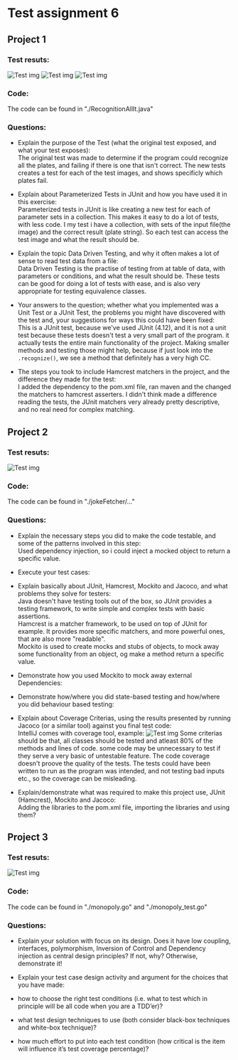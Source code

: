 # Test assignment 6
## Project 1
### Test resuts:
![Test img](./images/test-img1.png)
![Test img](./images/test-img2.png)
![Test img](./images/test-img3.png)


### Code:
The code can be found in "./RecognitionAllIt.java"

### Questions:
- Explain the purpose of the Test (what the original test exposed, and what your test exposes):  
The original test was made to determine if the program could recognize all the plates, and failing if there is one that isn't correct. The new tests creates a test for each of the test images, and shows specificly which plates fail.

- Explain about Parameterized Tests in JUnit and how you have used it in this exercise:  
Parameterized tests in JUnit is like creating a new test for each of parameter sets in a collection. This makes it easy to do a lot of tests, with less code. I my test i have a collection, with sets of the input file(the image) and the correct result (plate string). So each test can access the test image and what the result should be.

- Explain the topic Data Driven Testing, and why it often makes a lot of sense to read test data from a file:  
Data Driven Testing is the practise of testing from at table of data, with parameters or conditions, and what the result should be. These tests can be good for doing a lot of tests with ease, and is also very appropriate for testing equivalence classes.

- Your answers to the question; whether what you implemented was a Unit Test or a JUnit Test, the problems you might have discovered with the test and, your suggestions for ways this could have been fixed:  
This is a JUnit test, because we've used JUnit (4.12), and it is not a unit test because these tests doesn't test a very small part of the program. it actually tests the entire main functionality of the project. Making smaller methods and testing those might help, because if just look into the `.recognize()`, we see a method that definitely has a very high CC.

- The steps you took to include Hamcrest matchers in the project, and the difference they made for the test:  
I added the dependency to the pom.xml file, ran maven and the changed the matchers to hamcrest asserters. I didn't think made a difference reading the tests, the JUnit matchers very already pretty descriptive, and no real need for complex matching.

## Project 2
### Test resuts:
![Test img](./images/joke-tests.png)

### Code:
The code can be found in "./jokeFetcher/..."

### Questions:
- Explain the necessary steps you did to make the code testable, and some of the patterns involved in this step:  
Used dependency injection, so i could inject a mocked object to return a specific value.

- Execute your test cases:  


- Explain basically about JUnit, Hamcrest, Mockito and Jacoco, and what problems they solve for testers:  
Java doesn't have testing tools out of the box, so JUnit provides a testing framework, to write simple and complex tests with basic assertions.  
Hamcrest is a matcher framework, to be used on top of JUnit for example. It provides more specific matchers, and more powerful ones, that are also more "readable".  
Mockito is used to create mocks and stubs of objects, to mock away some functionality from an object, og make a method return a specific value.


- Demonstrate how you used Mockito to mock away external Dependencies:  


- Demonstrate how/where you did state-based testing and how/where you did behaviour based testing:  


- Explain about Coverage Criterias, using the results presented by running Jacoco (or a similar tool) against you final test code:  
IntelliJ comes with coverage tool, example:
![Test img](./images/coverage.png)
Some criterias should be that, all classes should be tested and atleast 80% of the methods and lines of code. some code may be unnecessary to test if they serve a very basic of untestable feature. The code coverage doesn't proove the quality of the tests. The tests could have been written to run as the program was intended, and not testing bad inputs etc., so the coverage can be misleading.

- Explain/demonstrate what was required to make this project use, JUnit (Hamcrest), Mockito and Jacoco:  
Adding the libraries to the pom.xml file, importing the libraries and using them?

## Project 3
### Test resuts:
![Test img](./images/monopoly-tests.png)

### Code:
The code can be found in "./monopoly.go" and "./monopoly_test.go"

### Questions:
- Explain your solution with focus on its design. Does it have low coupling, interfaces, polymorphism, Inversion of Control and Dependency injection as central design principles? If not, why? Otherwise, demonstrate it!

- Explain your test case design activity and argument for the choices that you have made:  


- how to choose the right test conditions (i.e. what to test which in principle will be all code when you are a TDD’er)?  


- what test design techniques to use (both consider black-box techniques and white-box technique)?  

- how much effort to put into each test condition (how critical is the item will influence it’s test coverage percentage)?  

